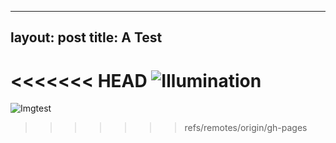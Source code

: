 
---
layout: post
title: A Test
---
<<<<<<< HEAD
![Illumination]({{site.baseurl}}/_images/light.png)
=======

![Imgtest]({{site.baseurl}}/_images/light.png)
>>>>>>> refs/remotes/origin/gh-pages
